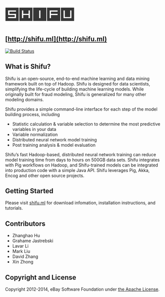 [<img src="images/logo/shifu.png" alt="Shifu">](http://shifu.ml)

## [http://shifu.ml](http://shifu.ml)

[![Build Status](https://travis-ci.org/ShifuML/shifu.svg?branch=master)](https://travis-ci.org/ShifuML/shifu)

## What is Shifu?
Shifu is an open-source, end-to-end machine learning and data mining framework built on top of Hadoop. Shifu is designed for data scientists, simplifying the life-cycle of building machine learning models. While originally built for fraud modeling, Shifu is generalized for many other modeling domains.

Shifu provides a simple command-line interface for each step of the model building process, including

* Statistic calculation & variable selection to determine the most predictive variables in your data
* Variable normalization
* Distributed neural network model training
* Post training analysis & model evaluation

Shifu’s fast Hadoop-based, distributed neural network training can reduce model training time from days to hours on 500GB data sets. Shifu integrates with Pig workflows on Hadoop, and Shifu-trained models can be integrated into production code with a simple Java API. Shifu leverages Pig, Akka, Encog and other open source projects.

## Getting Started

Please visit [shifu.ml](http://shifu.ml) for download infomation, installation instructions, and tutorials.

## Contributors

 - Zhanghao Hu
 - Grahame Jastrebski
 - Lavar Li
 - Mark Liu
 - David Zhang
 - Xin Zhong

## Copyright and License

Copyright 2012-2014, eBay Software Foundation under [the Apache License](LICENSE.txt).
